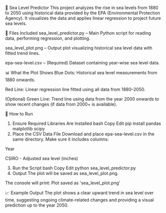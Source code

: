 🌊 Sea Level Predictor
This project analyzes the rise in sea levels from 1880 to 2050 using historical data provided by the EPA (Environmental Protection Agency). It visualizes the data and applies linear regression to project future sea levels.

📁 Files Included
sea_level_predictor.py – Main Python script for reading data, performing regression, and plotting.

sea_level_plot.png – Output plot visualizing historical sea level data with fitted trend lines.

epa-sea-level.csv – (Required) Dataset containing year-wise sea level data.

📊 What the Plot Shows
Blue Dots: Historical sea level measurements from 1880 onwards.

Red Line: Linear regression line fitted using all data from 1880–2050.

(Optional) Green Line: Trend line using data from the year 2000 onwards to show recent changes (if data from 2000+ is available).

🚀 How to Run
1. Ensure Required Libraries Are Installed
bash
Copy
Edit
pip install pandas matplotlib scipy
2. Place the CSV Data File
Download and place epa-sea-level.csv in the same directory. Make sure it includes columns:

Year

CSIRO - Adjusted sea level (inches)

3. Run the Script
bash
Copy
Edit
python sea_level_predictor.py
4. Output
The plot will be saved as sea_level_plot.png.

The console will print:
Plot saved as 'sea_level_plot.png'

📈 Example Output
The plot shows a clear upward trend in sea level over time, suggesting ongoing climate-related changes and providing a visual prediction up to the year 2050.

